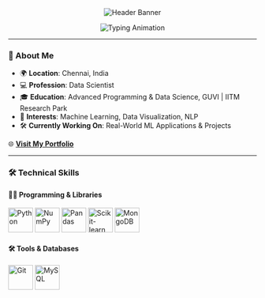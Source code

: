 <div align="center">
  <img src="https://capsule-render.vercel.app/api?type=waving&color=gradient&height=200&section=header&text=Welcome!%20I'm%20Faraaz%20Arsath&fontSize=40&fontColor=ffffff&fontAlign=50&animation=fadeIn" alt="Header Banner">
</div>

<p align="center">
  <img src="https://readme-typing-svg.demolab.com?font=Fira+Code&size=22&pause=1000&color=1E90FF&center=true&vCenter=true&width=500&lines=Passionate+Data+Scientist;Exploring+AI+and+Machine+Learning;Turning+Data+Into+Insights!" alt="Typing Animation">
</p>

---

### 👋 About Me
- 🌍 **Location**: Chennai, India  
- 💻 **Profession**: Data Scientist  
- 🎓 **Education**: Advanced Programming & Data Science, GUVI | IITM Research Park  
- 🔬 **Interests**: Machine Learning, Data Visualization, NLP  
- 🛠️ **Currently Working On**: Real-World ML Applications & Projects  

🌐 **[Visit My Portfolio](https://faraazarsath.github.io/#)**  

---

### 🛠️ Technical Skills

#### 🧑‍💻 Programming & Libraries
<p>
  <img src="https://cdn.jsdelivr.net/gh/devicons/devicon/icons/python/python-original.svg" alt="Python" width="50" height="50" />
  <img src="https://cdn.jsdelivr.net/gh/devicons/devicon/icons/numpy/numpy-original.svg" alt="NumPy" width="50" height="50" />
  <img src="https://cdn.jsdelivr.net/gh/devicons/devicon/icons/pandas/pandas-original.svg" alt="Pandas" width="50" height="50" />
  <img src="https://cdn.jsdelivr.net/gh/devicons/devicon/icons/scikit-learn/scikit-learn-original.svg" alt="Scikit-learn" width="50" height="50" />
  <img src="https://cdn.jsdelivr.net/gh/devicons/devicon/icons/mongodb/mongodb-original.svg" alt="MongoDB" width="50" height="50" />
</p>

#### 🛠️ Tools & Databases
<p>
  <img src="https://cdn.jsdelivr.net/gh/devicons/devicon/icons/git/git-original.svg" alt="Git" width="50" height="50" />
  <img src="https://cdn.jsdelivr.net/gh/devicons/devicon/icons/mysql/mysql-original.svg" alt="MySQL" width="50" height="50" />
  <img src="https://cdn.jsdelivr.net/gh/devicons/devicon/icons/jupyter/jupyter-original-wordmark.svg" alt="Jupyter" width="
